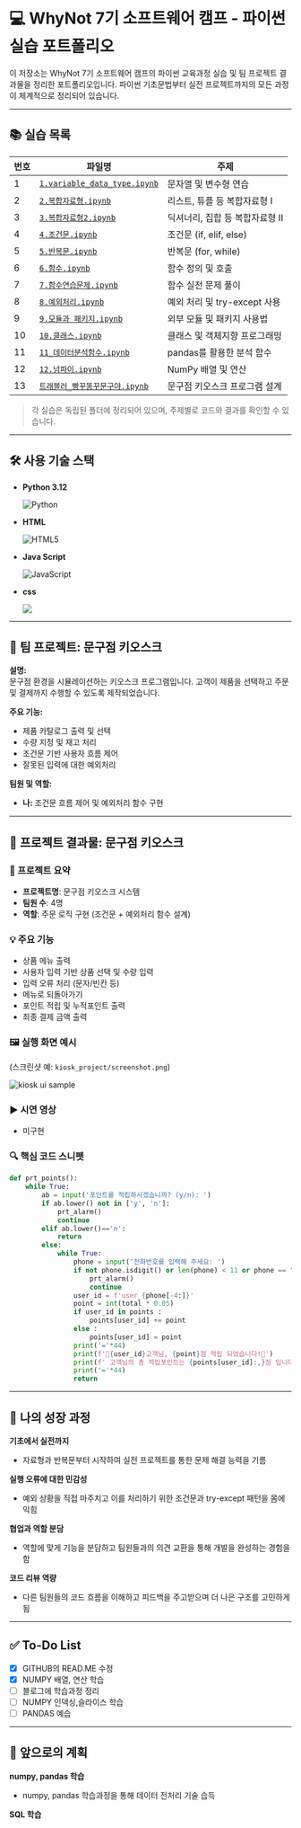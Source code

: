 # 💻 WhyNot 7기 소프트웨어 캠프 - 파이썬 실습 포트폴리오

이 저장소는 WhyNot 7기 소프트웨어 캠프의 파이썬 교육과정 실습 및 팀 프로젝트 결과물을 정리한 포트폴리오입니다. 파이썬 기초문법부터 실전 프로젝트까지의 모든 과정이 체계적으로 정리되어 있습니다.

---

## 📚 실습 목록

| 번호 | 파일명                                                          | 주제                    |
| -- | ------------------------------------------------------------ | --------------------- |
| 1  | [`1.variable_data_type.ipynb`](./1.variable_data_type.ipynb) | 문자열 및 변수형 연습          |
| 2  | [`2.복합자료형.ipynb`](./2.복합자료형.ipynb)                           | 리스트, 튜플 등 복합자료형 I     |
| 3  | [`3.복합자료형2.ipynb`](./3.복합자료형2.ipynb)                         | 딕셔너리, 집합 등 복합자료형 II   |
| 4  | [`4.조건문.ipynb`](./4.조건문.ipynb)                               | 조건문 (if, elif, else)  |
| 5  | [`5.반복문.ipynb`](./5.반복문.ipynb)                               | 반복문 (for, while)      |
| 6  | [`6.함수.ipynb`](./6.함수.ipynb)                                 | 함수 정의 및 호출            |
| 7  | [`7.함수연습문제.ipynb`](./7.함수연습문제.ipynb)                         | 함수 실전 문제 풀이           |
| 8  | [`8.예외처리.ipynb`](./8.예외처리.ipynb)                             | 예외 처리 및 try-except 사용 |
| 9  | [`9.모듈과 패키지.ipynb`](./9.모듈과%20패키지.ipynb)                     | 외부 모듈 및 패키지 사용법       |
| 10 | [`10.클래스.ipynb`](./10.클래스.ipynb)                             | 클래스 및 객체지향 프로그래밍      |
| 11 | [`11_데이터분석함수.ipynb`](./11_데이터분석함수.ipynb)                     | pandas를 활용한 분석 함수     |
| 12 | [`12.넘파이.ipynb`](./12.넘파이.ipynb)                             | NumPy 배열 및 연산         |
| 13 | [`트래블러_빵꾸똥꾸문구야.ipynb`](./트래블러_빵꾸똥꾸문구야.ipynb)        | 문구점 키오스크 프로그램 설계  |




> 각 실습은 독립된 폴더에 정리되어 있으며, 주제별로 코드와 결과를 확인할 수 있습니다.

---

## 🛠 사용 기술 스택

- **Python 3.12**

  ![Python](https://img.shields.io/badge/Python-3776AB?logo=python&logoColor=ffffff)
- **HTML**

  ![HTML5](https://img.shields.io/badge/HTML5-E34F26?logo=html5&logoColor=ffffff)
- **Java Script**

  ![JavaScript](https://img.shields.io/badge/JavaScript-F7DF1E?logo=javascript&logoColor=black)
- **css**

   <img src="https://img.shields.io/badge/CSS3-1572B6?style=for-the-badge&logo=css3&logoColor=white" />
   
---

## 🚀 팀 프로젝트: 문구점 키오스크

**설명:**  
문구점 환경을 시뮬레이션하는 키오스크 프로그램입니다. 고객이 제품을 선택하고 주문 및 결제까지 수행할 수 있도록 제작되었습니다.

**주요 기능:**
- 제품 카탈로그 출력 및 선택
- 수량 지정 및 재고 처리
- 조건문 기반 사용자 흐름 제어
- 잘못된 입력에 대한 예외처리

**팀원 및 역할:**
- **나:** 조건문 흐름 제어 및 예외처리 함수 구현

---

## 🎯 프로젝트 결과물: 문구점 키오스크

### 📌 프로젝트 요약
- **프로젝트명**: 문구점 키오스크 시스템
- **팀원 수**: 4명
- **역할**: 주문 로직 구현 (조건문 + 예외처리 함수 설계)

### 💡 주요 기능
- 상품 메뉴 출력
- 사용자 입력 기반 상품 선택 및 수량 입력
- 입력 오류 처리 (문자/빈칸 등)
- 메뉴로 되돌아가기
- 포인트 적립 및 누적포인트 출력
- 최종 결제 금액 출력

### 🖼️ 실행 화면 예시
(스크린샷 예: `kiosk_project/screenshot.png`)

![kiosk ui sample](./pencil.jpg)

### ▶️ 시연 영상 
- 미구현

### 🔍 핵심 코드 스니펫

```python
def prt_points():
    while True:
        ab = input('포인트를 적립하시겠습니까? (y/n): ')
        if ab.lower() not in ['y', 'n']:
            prt_alarm()
            continue
        elif ab.lower()=='n':
            return        
        else:
            while True:
                phone = input('전화번호를 입력해 주세요: ')
                if not phone.isdigit() or len(phone) < 11 or phone == "x":
                    prt_alarm()
                    continue                       
                user_id = f'user_{phone[-4:]}'
                point = int(total * 0.05)                 
                if user_id in points :
                    points[user_id] += point
                else :
                    points[user_id] = point
                print('='*44)
                print(f'🎁{user_id}고객님, {point}점 적립 되었습니다!🎁')
                print(f' 고객님의 총 적립포인트는 {points[user_id]:,}점 입니다!')
                print('='*44)
                return
```

---

## 🌱 나의 성장 과정

**기초에서 실전까지**
- 자료형과 반복문부터 시작하여 실전 프로젝트를 통한 문제 해결 능력을 기름

**실행 오류에 대한 민감성**
- 예외 상황을 직접 마주치고 이를 처리하기 위한 조건문과 try-except 패턴을 몸에 익힘

**협업과 역할 분담**
- 역할에 맞게 기능을 분담하고 팀원들과의 의견 교환을 통해 개발을 완성하는 경험을 함

**코드 리뷰 역량**
- 다른 팀원들의 코드 흐름을 이해하고 피드백을 주고받으며 더 나은 구조를 고민하게 됨

---

## ✅ To-Do List

- [x] GITHUB의 READ.ME 수정
- [x] NUMPY 배열, 연산 학습
- [ ] 블로그에 학습과정 정리
- [ ] NUMPY 인덱싱,슬라이스 학습
- [ ] PANDAS 예습

---

## 🏁 앞으로의 계획

**numpy, pandas 학습**
- numpy, pandas 학습과정을 통해 데이터 전처리 기술 습득

**SQL 학습**
